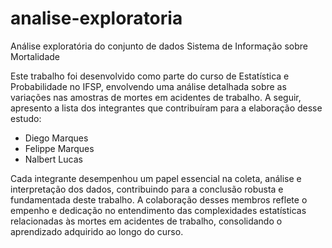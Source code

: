 # analise-exploratoria
Análise exploratória do conjunto de dados Sistema de Informação sobre Mortalidade

Este trabalho foi desenvolvido como parte do curso de Estatística e Probabilidade no IFSP, envolvendo uma análise detalhada sobre as variações nas amostras de mortes em acidentes de trabalho. A seguir, apresento a lista dos integrantes que contribuíram para a elaboração desse estudo:

<ul>
<li>Diego Marques</li>
<li>Felippe Marques</li>
<li>Nalbert Lucas</li>
</ul>

Cada integrante desempenhou um papel essencial na coleta, análise e interpretação dos dados, contribuindo para a conclusão robusta e fundamentada deste trabalho. A colaboração desses membros reflete o empenho e dedicação no entendimento das complexidades estatísticas relacionadas às mortes em acidentes de trabalho, consolidando o aprendizado adquirido ao longo do curso.
